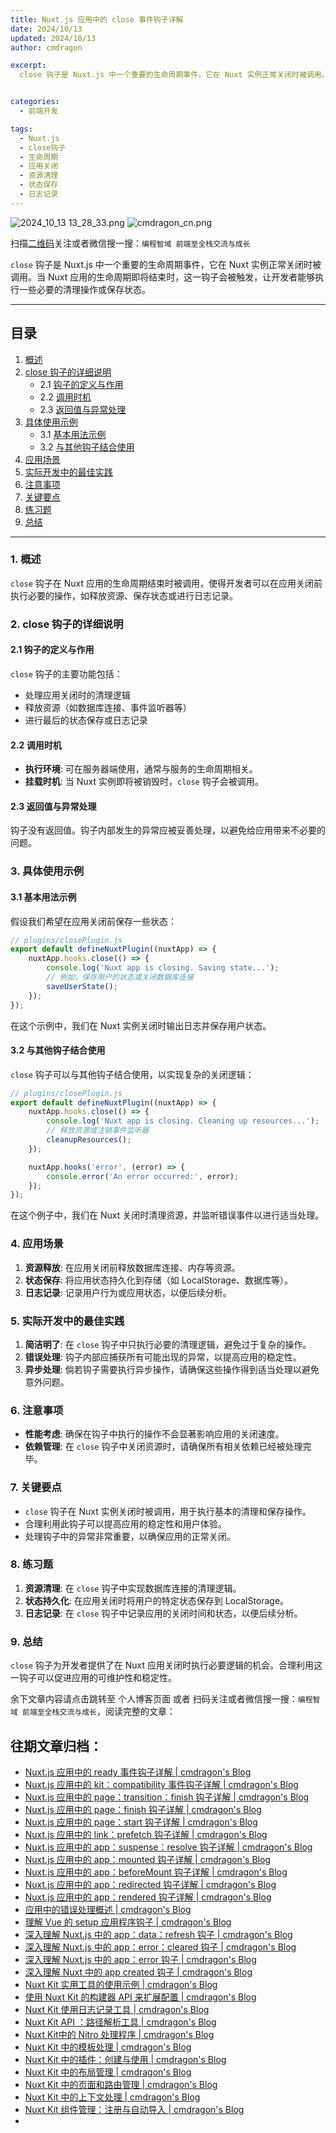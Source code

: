 ```yaml
---
title: Nuxt.js 应用中的 close 事件钩子详解
date: 2024/10/13
updated: 2024/10/13
author: cmdragon

excerpt:
  close 钩子是 Nuxt.js 中一个重要的生命周期事件，它在 Nuxt 实例正常关闭时被调用。当 Nuxt 应用的生命周期即将结束时，这一钩子会被触发，让开发者能够执行一些必要的清理操作或保存状态。


categories:
  - 前端开发

tags:
  - Nuxt.js
  - close钩子
  - 生命周期
  - 应用关闭
  - 资源清理
  - 状态保存
  - 日志记录
---
```


<img src="https://static.amd794.com/blog/images/2024_10_13 13_28_33.png@blog" title="2024_10_13 13_28_33.png" alt="2024_10_13 13_28_33.png"/>

<img src="https://static.amd794.com/blog/images/cmdragon_cn.png" title="cmdragon_cn.png" alt="cmdragon_cn.png"/>


扫描[二维码](https://static.amd794.com/blog/images/cmdragon_cn.png)关注或者微信搜一搜：`编程智域 前端至全栈交流与成长`

`close` 钩子是 Nuxt.js 中一个重要的生命周期事件，它在 Nuxt 实例正常关闭时被调用。当 Nuxt
应用的生命周期即将结束时，这一钩子会被触发，让开发者能够执行一些必要的清理操作或保存状态。

---

## 目录

1. [概述](#1-概述)
2. [close 钩子的详细说明](#2-close-钩子的详细说明)
    - 2.1 [钩子的定义与作用](#21-钩子的定义与作用)
    - 2.2 [调用时机](#22-调用时机)
    - 2.3 [返回值与异常处理](#23-返回值与异常处理)
3. [具体使用示例](#3-具体使用示例)
    - 3.1 [基本用法示例](#31-基本用法示例)
    - 3.2 [与其他钩子结合使用](#32-与其他钩子结合使用)
4. [应用场景](#4-应用场景)
5. [实际开发中的最佳实践](#5-实际开发中的最佳实践)
6. [注意事项](#6-注意事项)
7. [关键要点](#7-关键要点)
8. [练习题](#8-练习题)
9. [总结](#9-总结)

---

### 1. 概述

`close` 钩子在 Nuxt 应用的生命周期结束时被调用，使得开发者可以在应用关闭前执行必要的操作，如释放资源、保存状态或进行日志记录。

### 2. close 钩子的详细说明

#### 2.1 钩子的定义与作用

`close` 钩子的主要功能包括：

- 处理应用关闭时的清理逻辑
- 释放资源（如数据库连接、事件监听器等）
- 进行最后的状态保存或日志记录

#### 2.2 调用时机

- **执行环境**: 可在服务器端使用，通常与服务的生命周期相关。
- **挂载时机**: 当 Nuxt 实例即将被销毁时，`close` 钩子会被调用。

#### 2.3 返回值与异常处理

钩子没有返回值。钩子内部发生的异常应被妥善处理，以避免给应用带来不必要的问题。

### 3. 具体使用示例

#### 3.1 基本用法示例

假设我们希望在应用关闭前保存一些状态：

```javascript
// plugins/closePlugin.js
export default defineNuxtPlugin((nuxtApp) => {
    nuxtApp.hooks.close(() => {
        console.log('Nuxt app is closing. Saving state...');
        // 例如，保存用户的状态或关闭数据库连接
        saveUserState();
    });
});
```

在这个示例中，我们在 Nuxt 实例关闭时输出日志并保存用户状态。

#### 3.2 与其他钩子结合使用

`close` 钩子可以与其他钩子结合使用，以实现复杂的关闭逻辑：

```javascript
// plugins/closePlugin.js
export default defineNuxtPlugin((nuxtApp) => {
    nuxtApp.hooks.close(() => {
        console.log('Nuxt app is closing. Cleaning up resources...');
        // 释放资源或注销事件监听器
        cleanupResources();
    });

    nuxtApp.hooks('error', (error) => {
        console.error('An error occurred:', error);
    });
});
```

在这个例子中，我们在 Nuxt 关闭时清理资源，并监听错误事件以进行适当处理。

### 4. 应用场景

1. **资源释放**: 在应用关闭前释放数据库连接、内存等资源。
2. **状态保存**: 将应用状态持久化到存储（如 LocalStorage、数据库等）。
3. **日志记录**: 记录用户行为或应用状态，以便后续分析。

### 5. 实际开发中的最佳实践

1. **简洁明了**: 在 `close` 钩子中只执行必要的清理逻辑，避免过于复杂的操作。
2. **错误处理**: 钩子内部应捕获所有可能出现的异常，以提高应用的稳定性。
3. **异步处理**: 倘若钩子需要执行异步操作，请确保这些操作得到适当处理以避免意外问题。

### 6. 注意事项

- **性能考虑**: 确保在钩子中执行的操作不会显著影响应用的关闭速度。
- **依赖管理**: 在 `close` 钩子中关闭资源时，请确保所有相关依赖已经被处理完毕。

### 7. 关键要点

- `close` 钩子在 Nuxt 实例关闭时被调用，用于执行基本的清理和保存操作。
- 合理利用此钩子可以提高应用的稳定性和用户体验。
- 处理钩子中的异常非常重要，以确保应用的正常关闭。

### 8. 练习题

1. **资源清理**: 在 `close` 钩子中实现数据库连接的清理逻辑。
2. **状态持久化**: 在应用关闭时将用户的特定状态保存到 LocalStorage。
3. **日志记录**: 在 `close` 钩子中记录应用的关闭时间和状态，以便后续分析。

### 9. 总结

`close` 钩子为开发者提供了在 Nuxt 应用关闭时执行必要逻辑的机会。合理利用这一钩子可以促进应用的可维护性和稳定性。

余下文章内容请点击跳转至 个人博客页面 或者 扫码关注或者微信搜一搜：`编程智域 前端至全栈交流与成长`，阅读完整的文章：

## 往期文章归档：

- [Nuxt.js 应用中的 ready 事件钩子详解 | cmdragon's Blog](https://blog.cmdragon.cn/posts/37d771762c8f/)
- [Nuxt.js 应用中的 kit：compatibility 事件钩子详解 | cmdragon's Blog](https://blog.cmdragon.cn/posts/52224e8e71ec/)
- [Nuxt.js 应用中的 page：transition：finish 钩子详解 | cmdragon's Blog](https://blog.cmdragon.cn/posts/80acaed2b809/)
- [Nuxt.js 应用中的 page：finish 钩子详解 | cmdragon's Blog](https://blog.cmdragon.cn/posts/2e422732f13a/)
- [Nuxt.js 应用中的 page：start 钩子详解 | cmdragon's Blog](https://blog.cmdragon.cn/posts/9876204f1a7b/)
- [Nuxt.js 应用中的 link：prefetch 钩子详解 | cmdragon's Blog](https://blog.cmdragon.cn/posts/3821d8f8b93e/)
- [Nuxt.js 应用中的 app：suspense：resolve 钩子详解 | cmdragon's Blog](https://blog.cmdragon.cn/posts/aca9f9d7692b/)
- [Nuxt.js 应用中的 app：mounted 钩子详解 | cmdragon's Blog](https://blog.cmdragon.cn/posts/a07f12bddf8c/)
- [Nuxt.js 应用中的 app：beforeMount 钩子详解 | cmdragon's Blog](https://blog.cmdragon.cn/posts/bbdca1e3d9a5/)
- [Nuxt.js 应用中的 app：redirected 钩子详解 | cmdragon's Blog](https://blog.cmdragon.cn/posts/c83b294c7a07/)
- [Nuxt.js 应用中的 app：rendered 钩子详解 | cmdragon's Blog](https://blog.cmdragon.cn/posts/26479872ffdc/)
- [应用中的错误处理概述 | cmdragon's Blog](https://blog.cmdragon.cn/posts/5c9b317a962a/)
- [理解 Vue 的 setup 应用程序钩子 | cmdragon's Blog](https://blog.cmdragon.cn/posts/405db1302a23/)
- [深入理解 Nuxt.js 中的 app：data：refresh 钩子 | cmdragon's Blog](https://blog.cmdragon.cn/posts/6f0c4f34bc45/)
- [深入理解 Nuxt.js 中的 app：error：cleared 钩子 | cmdragon's Blog](https://blog.cmdragon.cn/posts/732d62232fb8/)
- [深入理解 Nuxt.js 中的 app：error 钩子 | cmdragon's Blog](https://blog.cmdragon.cn/posts/cb83a085e7a4/)
- [深入理解 Nuxt 中的 app created 钩子 | cmdragon's Blog](https://blog.cmdragon.cn/posts/188ad06ef45a/)
- [Nuxt Kit 实用工具的使用示例 | cmdragon's Blog](https://blog.cmdragon.cn/posts/a66da411afd2/)
- [使用 Nuxt Kit 的构建器 API 来扩展配置 | cmdragon's Blog](https://blog.cmdragon.cn/posts/f6e87c3cf111/)
- [Nuxt Kit 使用日志记录工具 | cmdragon's Blog](https://blog.cmdragon.cn/posts/37ad5a680e7d/)
- [Nuxt Kit API ：路径解析工具 | cmdragon's Blog](https://blog.cmdragon.cn/posts/441492dbf6ae/)
- [Nuxt Kit中的 Nitro 处理程序 | cmdragon's Blog](https://blog.cmdragon.cn/posts/2bd1fe409aca/)
- [Nuxt Kit 中的模板处理 | cmdragon's Blog](https://blog.cmdragon.cn/posts/4cf144d7b562/)
- [Nuxt Kit 中的插件：创建与使用 | cmdragon's Blog](https://blog.cmdragon.cn/posts/080baafc9cf0/)
- [Nuxt Kit 中的布局管理 | cmdragon's Blog](https://blog.cmdragon.cn/posts/1c99e3fc4fb0/)
- [Nuxt Kit 中的页面和路由管理 | cmdragon's Blog](https://blog.cmdragon.cn/posts/85c68e006ffc/)
- [Nuxt Kit 中的上下文处理 | cmdragon's Blog](https://blog.cmdragon.cn/posts/83b074b7a330/)
- [Nuxt Kit 组件管理：注册与自动导入 | cmdragon's Blog](https://blog.cmdragon.cn/posts/1097e357ea9a/)
-

